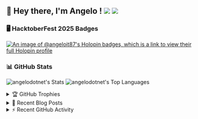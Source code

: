 ## 👋 Hey there, I'm Angelo ! ![](https://img.shields.io/badge/Intel-Core_i5_12th-0071C5?style=for-the-badge&logo=intel&logoColor=white) <a href="https://www.buymeacoffee.com/angelodotnet" target="_blank"><img src="https://img.shields.io/badge/Buy%20Me%20A%20Coffee-FFDD00.svg?style=for-the-badge&logo=Buy-Me-A-Coffee&logoColor=black"></a>

### 🖥️ HacktoberFest 2025 Badges
[![An image of @angeloit87's Holopin badges, which is a link to view their full Holopin profile](https://holopin.me/angeloit87)](https://holopin.io/@angeloit87)

### 📊 GitHub Stats

![angelodotnet's Stats](https://github-readme-stats.vercel.app/api?username=angelodotnet&theme=vue-dark&show_icons=true&hide_border=true&count_private=true)
![angelodotnet's Top Languages](https://github-readme-stats.vercel.app/api/top-langs/?username=angelodotnet&theme=vue-dark&show_icons=true&hide_border=true&layout=compact)

<!--
![angelodotnet's Streak](https://github-readme-streak-stats.herokuapp.com/?user=angelodotnet&theme=vue-dark&hide_border=true)

![](https://github-readme-stats.vercel.app/api?username=angelodotnet&theme=dracula&show_icons=true&hide_border=true&count_private=true)

![](http://github-profile-summary-cards.vercel.app/api/cards/profile-details?username=angelodotnet&theme=default)
![](http://github-profile-summary-cards.vercel.app/api/cards/repos-per-language?username=angelodotnet&theme=default)
![](http://github-profile-summary-cards.vercel.app/api/cards/most-commit-language?username=angelodotnet&theme=default)

![](http://github-profile-summary-cards.vercel.app/api/cards/stats?username=angelodotnet&theme=default)
![](http://github-profile-summary-cards.vercel.app/api/cards/productive-time?username=angelodotnet&theme=default&utcOffset=2)
-->

<details>
  <summary>🏆 GitHub Trophies</summary>
<img src="https://github-profile-trophy.vercel.app/?username=AngeloDotNet&no-frame=false&no-bg=false&margin-w=4&row=1" />
</details>

<details>
  <summary>📝 Recent Blog Posts</summary>
  
<!-- BLOG-POST-LIST:START -->
- [Hacktoberfest 2025](https://dev.to/angelodotnet/hacktoberfest-2025-5549)
- [How to easily integrate and extend authentication in ASP.NET Core projects, using ASP.NET Core Identity](https://dev.to/angelodotnet/how-to-easily-integrate-and-extend-authentication-in-aspnet-core-projects-using-aspnet-core-130p)
- [How can dynamically add separate API endpoints](https://dev.to/angelodotnet/how-can-dynamically-add-separate-api-endpoints-4h56)
- [How to connect two microservices with RabbitMQ and Rebus](https://dev.to/angelodotnet/how-to-connect-two-microservices-with-rabbitmq-and-rebus-278)
- [How to manage users, roles, and claims, using jwt token and asp.net core identity](https://dev.to/angelodotnet/how-to-manage-roles-permissions-and-more-using-jwt-token-and-aspnet-core-identity-11k0)
<!-- BLOG-POST-LIST:END -->

</details>

<details>
  <summary>⚡ Recent GitHub Activity</summary>
  
<!--START_SECTION:activity-->
1. ❌ Labeled PR [#138](undefined) in [AngeloDotNet/MinimalApi.Identity](https://github.com/AngeloDotNet/MinimalApi.Identity)
2. 💪 Opened PR [#138](undefined) in [AngeloDotNet/MinimalApi.Identity](https://github.com/AngeloDotNet/MinimalApi.Identity)
3. ❌ Assigned PR [#138](undefined) in [AngeloDotNet/MinimalApi.Identity](https://github.com/AngeloDotNet/MinimalApi.Identity)
4. ❌ Labeled PR [#135](undefined) in [AngeloDotNet/MinimalApi.Identity](https://github.com/AngeloDotNet/MinimalApi.Identity)
5. ❌ Assigned PR [#135](undefined) in [AngeloDotNet/MinimalApi.Identity](https://github.com/AngeloDotNet/MinimalApi.Identity)
<!--END_SECTION:activity-->

</details>
